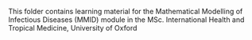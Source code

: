 This folder contains learning material for the Mathematical Modelling of Infectious Diseases (MMID) module in the MSc. International Health and Tropical Medicine, University of Oxford
